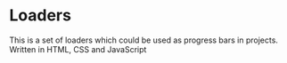 # Loaders
This is a set of loaders which could be used as progress bars in projects. Written in HTML, CSS and JavaScript
